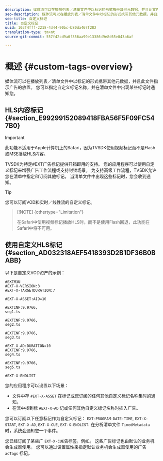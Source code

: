 ```yaml
---
description: 媒体流可以在播放列表／清单文件中以标记的形式携带其他元数据，并且此文件指示广告的放置。 您可以指定自定义标记名称，并在清单文件中出现某些标记时通知您。
seo-description: 媒体流可以在播放列表／清单文件中以标记的形式携带其他元数据，并且此文件指示广告的放置。 您可以指定自定义标记名称，并在清单文件中出现某些标记时通知您。
seo-title: 自定义标记
title: 自定义标记
uuid: 103f4fff-2218-4d44-90bc-b80da467f282
translation-type: tm+mt
source-git-commit: 557f42cd9a6f356aa99e13386d9e8d65e043a6af

---
```



# 概述 {#custom-tags-overview}

媒体流可以在播放列表／清单文件中以标记的形式携带其他元数据，并且此文件指示广告的放置。 您可以指定自定义标记名称，并在清单文件中出现某些标记时通知您。

## HLS内容标记 {#section_E99299152089418FBA56F5F09FC547B0}

>[!IMPORTANT]
>
>此功能不适用于Apple计算机上的Safari，因为TVSDK使用视频标记而不是Flash或MSE播放HLS内容。

TVSDK为特定#EXT广告标记提供开箱即用的支持。 您的应用程序可以使用自定义标记来增强广告工作流程或支持封锁场景。 为支持高级工作流程，TVSDK允许您在清单中指定和订阅其他标记。 当清单文件中出现这些标记时，您会收到通知。

>[!TIP]
>
>您可以订阅VOD和实时／线性流的自定义标记。

>[!NOTE] {othertype=&quot;Limitation&quot;}
>
>在Safari中使用视频标记播放HLS时，而不是使用Flash回退，此功能在Safari中将不可用。

## 使用自定义HLS标记 {#section_AD032318AEF5418393D2B1DF36B0BABB}

以下是自定义VOD资产的示例：

```
#EXTM3U
#EXT-X-VERSION:3
#EXT-X-TARGETDURATION:7
 
#EXT-X-ASSET:AID=10
 
#EXTINF:9.9766,
seg1.ts
 
#EXTINF:9.9766,
seg2.ts
 
#EXTINF:9.9766,
seg3.ts
 
#EXT-X-AD:DURATION=10
#EXTINF:9.9766,
seg4.ts
 
#EXTINF:9.9766,
seg5.ts
 
#EXT-X-ENDLIST
```

您的应用程序可以设置以下场景：

* 文件中存 `#EXT-X-ASSET` 在标记或您订阅的任何其他自定义标记名称集时的通知。
* 在流中找到标 `#EXT-X-AD` 记或任何其他自定义标记名称时插入广告。

您可以订阅以下任意标记作为自定义标记： `EXT-PROGRAM-DATE-TIME`, `EXT-X-START`, `EXT-X-AD`, `EXT-X-CUE`, `EXT-X-ENDLIST`. 在分析清单文件 `TimedMetadata` 时，系统会通知您一个事件。

您已经订阅了某些广 `EXT-X-CUE`告标签，例如。 这些广告标记也由默认的业务机会生成器使用。 您可以通过设置属性来指定默认业务机会生成器使用的广告 `adTags` 标记。